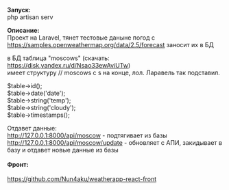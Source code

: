 <b>Запуск:</b><BR>
php artisan serv<BR>

<b>Описание:</b><BR>
Проект на Laravel, тянет тестовые даныне погод с https://samples.openweathermap.org/data/2.5/forecast заносит их в БД<BR>

в БД таблица "moscows" (скачать: https://disk.yandex.ru/d/Nsao33ewAviUTw)<BR>
    имеет структуру  // moscows с s на конце, лол. Ларавель так подставил.

$table->id();<BR>
$table->date('date');<BR>
$table->string('temp');<BR>
$table->string('cloudy');<BR>
$table->timestamps();<BR>

Отдавет данные:<BR>
http://127.0.0.1:8000/api/moscow  - подтягивает из базы<BR>
http://127.0.0.1:8000/api/moscow/update - обновляет с АПИ, закидывает в базу и отдавет новые данные из базы<BR>
    <BR>
<b>Фронт:</b><BR>   
https://github.com/Nun4aku/weatherapp-react-front<BR>
